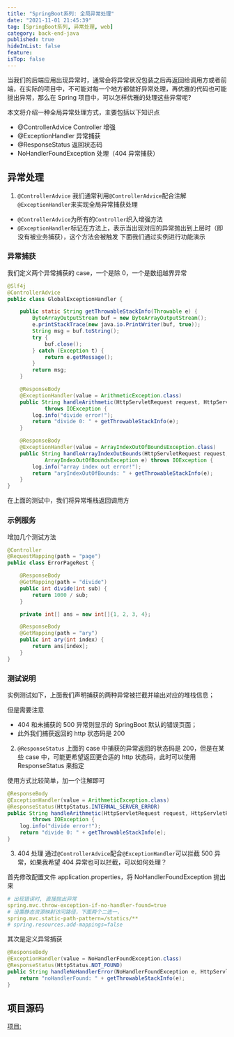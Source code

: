 ```yaml
---
title: "SpringBoot系列: 全局异常处理"
date: "2021-11-01 21:45:39"
tag: [SpringBoot系列, 异常处理, web]
category: back-end-java
published: true
hideInList: false
feature:
isTop: false
---
```


当我们的后端应用出现异常时，通常会将异常状况包装之后再返回给调用方或者前端，在实际的项目中，不可能对每一个地方都做好异常处理，再优雅的代码也可能抛出异常，那么在 Spring 项目中，可以怎样优雅的处理这些异常呢?

本文将介绍一种全局异常处理方式，主要包括以下知识点

- @ControllerAdvice Controller 增强
- @ExceptionHandler 异常捕获
- @ResponseStatus 返回状态码
- NoHandlerFoundException 处理（404 异常捕获）

## 异常处理

1. `@ControllerAdvice`
   我们通常利用`@ControllerAdvice`配合注解`@ExceptionHandler`来实现全局异常捕获处理

- `@ControllerAdvice`为所有的`Controller`织入增强方法
- `@ExceptionHandler`标记在方法上，表示当出现对应的异常抛出到上层时（即没有被业务捕获），这个方法会被触发
  下面我们通过实例进行功能演示

### 异常捕获

我们定义两个异常捕获的 case，一个是除 0，一个是数组越界异常

```java
@Slf4j
@ControllerAdvice
public class GlobalExceptionHandler {

    public static String getThrowableStackInfo(Throwable e) {
        ByteArrayOutputStream buf = new ByteArrayOutputStream();
        e.printStackTrace(new java.io.PrintWriter(buf, true));
        String msg = buf.toString();
        try {
            buf.close();
        } catch (Exception t) {
            return e.getMessage();
        }
        return msg;
    }

    @ResponseBody
    @ExceptionHandler(value = ArithmeticException.class)
    public String handleArithmetic(HttpServletRequest request, HttpServletResponse response, ArithmeticException e)
            throws IOException {
        log.info("divide error!");
        return "divide 0: " + getThrowableStackInfo(e);
    }

    @ResponseBody
    @ExceptionHandler(value = ArrayIndexOutOfBoundsException.class)
    public String handleArrayIndexOutBounds(HttpServletRequest request, HttpServletResponse response,
            ArrayIndexOutOfBoundsException e) throws IOException {
        log.info("array index out error!");
        return "aryIndexOutOfBounds: " + getThrowableStackInfo(e);
    }
}
```

在上面的测试中，我们将异常堆栈返回调用方

### 示例服务

增加几个测试方法

```java
@Controller
@RequestMapping(path = "page")
public class ErrorPageRest {

    @ResponseBody
    @GetMapping(path = "divide")
    public int divide(int sub) {
        return 1000 / sub;
    }

    private int[] ans = new int[]{1, 2, 3, 4};

    @ResponseBody
    @GetMapping(path = "ary")
    public int ary(int index) {
        return ans[index];
    }
}
```

### 测试说明

实例测试如下，上面我们声明捕获的两种异常被拦截并输出对应的堆栈信息；

但是需要注意

- 404 和未捕获的 500 异常则显示的 SpringBoot 默认的错误页面；
- 此外我们捕获返回的 http 状态码是 200

2. `@ResponseStatus`
   上面的 case 中捕获的异常返回的状态码是 200，但是在某些 case 中，可能更希望返回更合适的 http 状态码，此时可以使用 ResponseStatus 来指定

使用方式比较简单，加一个注解即可

```java
@ResponseBody
@ExceptionHandler(value = ArithmeticException.class)
@ResponseStatus(HttpStatus.INTERNAL_SERVER_ERROR)
public String handleArithmetic(HttpServletRequest request, HttpServletResponse response, ArithmeticException e)
        throws IOException {
    log.info("divide error!");
    return "divide 0: " + getThrowableStackInfo(e);
}
```

3. 404 处理
   通过`@ControllerAdvice`配合`@ExceptionHandler`可以拦截 500 异常，如果我希望 404 异常也可以拦截，可以如何处理？

首先修改配置文件 application.properties，将 NoHandlerFoundException 抛出来

```yaml
# 出现错误时, 直接抛出异常
spring.mvc.throw-exception-if-no-handler-found=true
# 设置静态资源映射访问路径，下面两个二选一，
spring.mvc.static-path-pattern=/statics/**
# spring.resources.add-mappings=false
```

其次是定义异常捕获

```java
@ResponseBody
@ExceptionHandler(value = NoHandlerFoundException.class)
@ResponseStatus(HttpStatus.NOT_FOUND)
public String handleNoHandlerError(NoHandlerFoundException e, HttpServletResponse response) {
    return "noHandlerFound: " + getThrowableStackInfo(e);
}
```

## 项目源码

[项目:](https://gitee.com/ClearLove443/spring-boot-demo/tree/master/spring-boot/209-web-error)
